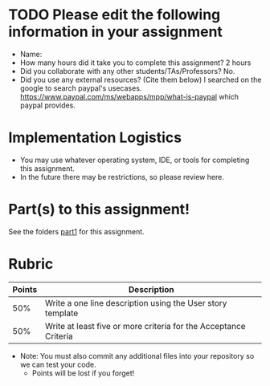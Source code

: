 # TODO Please edit the following information in your assignment

- Name:
- How many hours did it take you to complete this assignment?
2 hours
- Did you collaborate with any other students/TAs/Professors?
No.
- Did you use any external resources? (Cite them below)
  I searched on the google to search paypal's usecases.
  https://www.paypal.com/ms/webapps/mpp/what-is-paypal 
  which paypal provides.

# Implementation Logistics

- You may use whatever operating system, IDE, or tools for completing this assignment.
- In the future there may be restrictions, so please review here.

# Part(s) to this assignment!

See the folders [part1](./part1) for this assignment.

# Rubric

| Points | Description                                                      |
|--------|------------------------------------------------------------------|
| 50%    | Write a one line description using the User story template       |
| 50%    | Write at least five or more criteria for the Acceptance Criteria |


* Note: You must also commit any additional files into your repository so we can test your code.
  * Points will be lost if you forget!
